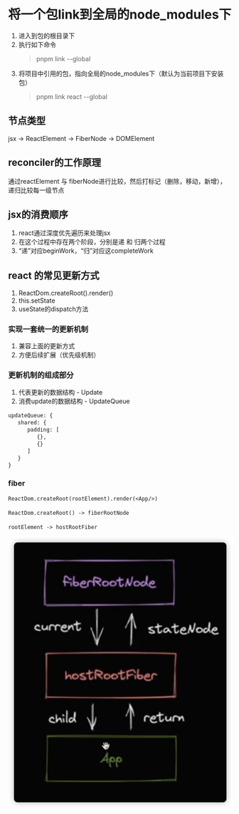 # 将一个包link到全局的node_modules下

1. 进入到包的根目录下
2. 执行如下命令
   > pnpm link --global
3. 将项目中引用的包，指向全局的node_modules下（默认为当前项目下安装包）
   > pnpm link react --global

## 节点类型

jsx -> ReactElement -> FiberNode -> DOMElement

## reconciler的工作原理

通过reactElement 与 fiberNode进行比较，然后打标记（删除，移动，新增），递归比较每一级节点

## jsx的消费顺序

1. react通过深度优先遍历来处理jsx
2. 在这个过程中存在两个阶段，分别是递 和 归两个过程
3. “递”对应beginWork，“归”对应这completeWork

## react 的常见更新方式

1. ReactDom.createRoot().render(<App/>)
2. this.setState
3. useState的dispatch方法

### 实现一套统一的更新机制

1. 兼容上面的更新方式
2. 方便后续扩展（优先级机制）

### 更新机制的组成部分

1. 代表更新的数据结构 - Update
2. 消费update的数据结构 - UpdateQueue

```
updateQueue: {
   shared: {
      padding: [
         {},
         {}
      ]
   }
}
```

### fiber

```
ReactDom.createRoot(rootElement).render(<App/>)

ReactDom.createRoot() -> fiberRootNode

rootElement -> hostRootFiber

```

![Alt text](image.png)

